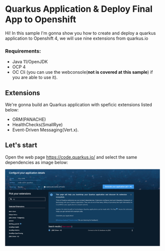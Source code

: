 # Quarkus Application & Deploy Final App to Openshift

Hi! In this sample I'm gonna show you how to create and deploy a quarkus application to Openshift 4, we will use nine extensions from quarkus.io

### Requirements:

 -  Java 11/OpenJDK
-   OCP 4
-   OC Cli (you can use the webconsole(**not is covered at this sample**) if you are able to use it).

## Extensions

We're gonna build an Quarkus application with speficic extensions listed below:

-   ORM(PANACHE)
-   HealthChecks(SmallRye)
-   Event-Driven Messaging(Vert.x).




## Let's start

Open the web page https://code.quarkus.io/ and select the same dependencies as image below:

![alt text](https://github.com/rafamqrs/quarkus-ocp/blob/main/quarkus-dependencies.png)
